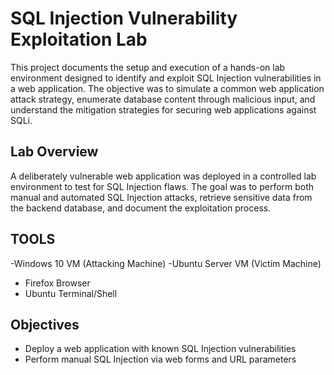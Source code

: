 # SQL Injection Vulnerability Exploitation Lab 
This project documents the setup and execution of a hands-on lab environment designed to identify and exploit SQL Injection vulnerabilities in a web application. The objective was to simulate a common web application attack strategy, enumerate database content through malicious input, and understand the mitigation strategies for securing web applications against SQLi.
##  Lab Overview 
A deliberately vulnerable web application was deployed in a controlled lab environment to test for SQL Injection flaws. The goal was to perform both manual and automated SQL Injection attacks, retrieve sensitive data from the backend database, and document the exploitation process.

## TOOLS

-Windows 10 VM (Attacking Machine)
-Ubuntu Server VM (Victim Machine)
- Firefox Browser
- Ubuntu Terminal/Shell
 ## Objectives 
- Deploy a web application with known SQL Injection vulnerabilities 
- Perform manual SQL Injection via web forms and URL parameters
